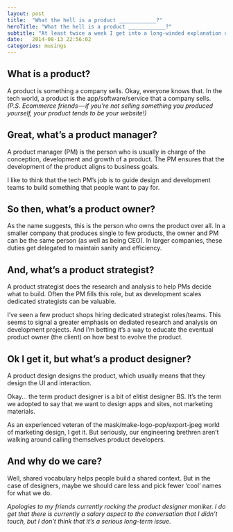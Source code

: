 ```yaml
---
layout: post
title:  "What the hell is a product ____________?"
heroTitle: "What the hell is a product ____________?"
subtitle: "At least twice a week I get into a long-winded explanation of what a product _______ is. Designer, manager, strategist etc. I’ve decided to write it down in the hopes that others may find my musings somewhat useful."
date:   2014-08-13 22:56:02
categories: musings
---
```


## What is a product?
A product is something a company sells. Okay, everyone knows that. In the tech world, a product is the app/software/service that a company sells. *(P.S. Ecommerce friends — if you’re not selling something you produced yourself, your product tends to be your website!)*

## Great, what’s a product manager?

A product manager (PM) is the person who is usually in charge of the conception, development and growth of a product. The PM ensures that the development of the product aligns to business goals.

I like to think that the tech PM’s job is to guide design and development teams to build something that people want to pay for.

## So then, what’s a product owner?
As the name suggests, this is the person who owns the product over all. In a smaller company that produces single to few products, the owner and PM can be the same person (as well as being CEO). In larger companies, these duties get delegated to maintain sanity and efficiency.

## And, what’s a product strategist?
A product strategist does the research and analysis to help PMs decide what to build. Often the PM fills this role, but as development scales dedicated strategists can be valuable.

I’ve seen a few product shops hiring dedicated strategist roles/teams. This seems to signal a greater emphasis on dediated research and analysis on development projects. And I’m betting it’s a way to educate the eventual product owner (the client) on how best to evolve the product.

## Ok I get it, but what’s a product designer?
A product design designs the product, which usually means that they design the UI and interaction.

Okay… the term product designer is a bit of elitist designer BS. It’s the term we adopted to say that we want to design apps and sites, not marketing materials.

As an experienced veteran of the mask/make-logo-pop/export-jpeg world of marketing design, I get it. But seriously, our engineering brethren aren’t walking around calling themselves product developers.

## And why do we care?
Well, shared vocabulary helps people build a shared context. But in the case of designers, maybe we should care less and pick fewer ‘cool’ names for what we do.

*Apologies to my friends currently rocking the product designer moniker. I do get that there is currently a salary aspect to the conversation that I didn’t touch, but I don’t think that it’s a serious long-term issue.*
